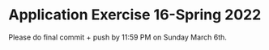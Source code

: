 # Application Exercise 16-Spring 2022

Please do final commit + push by 11:59 PM on Sunday March 6th.
